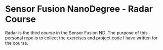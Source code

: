 # Sensor Fusion NanoDegree - Radar Course
Radar is the third course in the Sensor Fusion ND. The purpose of this personal repo is to collect the exercises and project code I have written for the course. 
